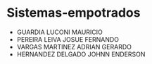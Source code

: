 # Sistemas-empotrados

- GUARDIA LUCONI MAURICIO  
- PEREIRA LEIVA JOSUE FERNANDO  
- VARGAS MARTINEZ ADRIAN GERARDO  
- HERNANDEZ DELGADO JOHNN ENDERSON
